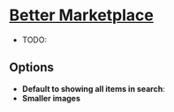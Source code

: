 # [Better Marketplace](https://www.mousehuntgame.com/preferences.php?tab=mousehunt-improved-settings#mousehunt-improved-settings-better-better-marketplace)

- TODO:

## Options

- **Default to showing all items in search**:
- **Smaller images**
